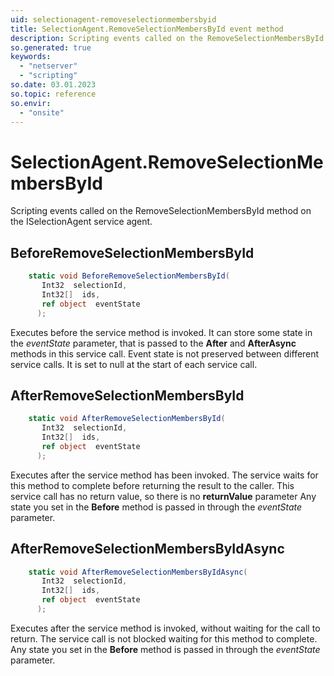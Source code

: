 ```yaml
---
uid: selectionagent-removeselectionmembersbyid
title: SelectionAgent.RemoveSelectionMembersById event method
description: Scripting events called on the RemoveSelectionMembersById method on the SelectionAgent service agent.
so.generated: true
keywords:
  - "netserver"
  - "scripting"
so.date: 03.01.2023
so.topic: reference
so.envir:
  - "onsite"
---
```

# SelectionAgent.RemoveSelectionMembersById

Scripting events called on the <see cref='M:SuperOffice.CRM.Services.ISelectionAgent.RemoveSelectionMembersById'>RemoveSelectionMembersById</see> method on the <see cref='ISelectionAgent'>ISelectionAgent</see>  service agent.

## BeforeRemoveSelectionMembersById
```cs
    static void BeforeRemoveSelectionMembersById(
       Int32  selectionId,
       Int32[]  ids,
       ref object  eventState
      );
```
Executes before the service method is invoked.
It can store some state in the *eventState* parameter, that is passed to the **After** and **AfterAsync** methods in this service call.
Event state is not preserved between different service calls. It is set to null at the start of each service call.
## AfterRemoveSelectionMembersById
```cs
    static void AfterRemoveSelectionMembersById(
       Int32  selectionId,
       Int32[]  ids,
       ref object  eventState
      );
```
Executes after the service method has been invoked. The service waits for this method to complete before returning the result to the caller.
This service call has no return value, so there is no **returnValue** parameter
Any state you set in the **Before** method is passed in through the *eventState* parameter.
## AfterRemoveSelectionMembersByIdAsync
```cs
    static void AfterRemoveSelectionMembersByIdAsync(
       Int32  selectionId,
       Int32[]  ids,
       ref object  eventState
      );
```
Executes after the service method is invoked, without waiting for the call to return.
The service call is not blocked waiting for this method to complete.
Any state you set in the **Before** method is passed in through the *eventState* parameter.

